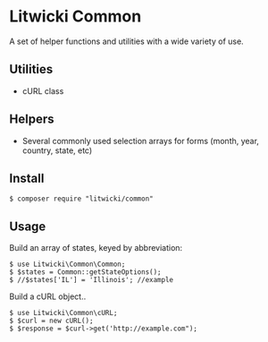 # Litwicki Common

A set of helper functions and utilities with a wide variety of use.

## Utilities

* cURL class

## Helpers

* Several commonly used selection arrays for forms (month, year, country, state, etc)

## Install

    $ composer require "litwicki/common"
    
## Usage

Build an array of states, keyed by abbreviation:

    $ use Litwicki\Common\Common;
    $ $states = Common::getStateOptions();
    $ //$states['IL'] = 'Illinois'; //example
    
Build a cURL object..

    $ use Litwicki\Common\cURL;
    $ $curl = new cURL();
    $ $response = $curl->get('http://example.com");